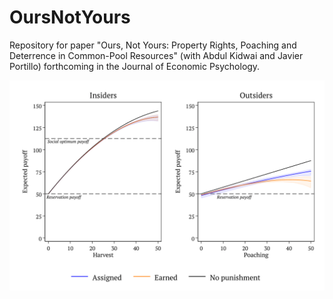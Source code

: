 # OursNotYours

Repository for paper "Ours, Not Yours: Property Rights, Poaching and Deterrence in Common-Pool Resources" (with Abdul Kidwai and Javier Portillo) forthcoming in the Journal of Economic Psychology. 

![](epi.png)
